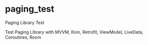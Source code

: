 # paging_test
Paging Library Test

Test Paging Library with MVVM, Koin, Retrofit, ViewModel, LiveData, Coroutines, Room
